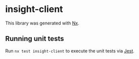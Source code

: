 # insight-client

This library was generated with [Nx](https://nx.dev).

## Running unit tests

Run `nx test insight-client` to execute the unit tests via [Jest](https://jestjs.io).
